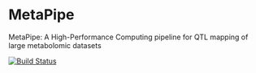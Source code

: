 # MetaPipe
MetaPipe: A High-Performance Computing pipeline for QTL mapping of large metabolomic datasets

[![Build Status](https://travis-ci.com/villegar/MetaPipe.svg?branch=master)](https://travis-ci.com/villegar/MetaPipe)
